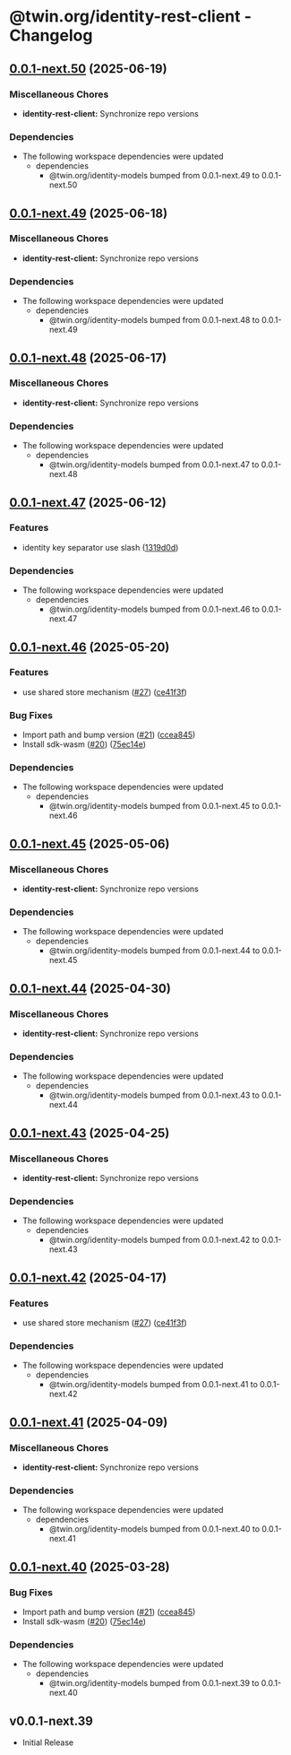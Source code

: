 # @twin.org/identity-rest-client - Changelog

## [0.0.1-next.50](https://github.com/twinfoundation/identity/compare/identity-rest-client-v0.0.1-next.49...identity-rest-client-v0.0.1-next.50) (2025-06-19)


### Miscellaneous Chores

* **identity-rest-client:** Synchronize repo versions


### Dependencies

* The following workspace dependencies were updated
  * dependencies
    * @twin.org/identity-models bumped from 0.0.1-next.49 to 0.0.1-next.50

## [0.0.1-next.49](https://github.com/twinfoundation/identity/compare/identity-rest-client-v0.0.1-next.48...identity-rest-client-v0.0.1-next.49) (2025-06-18)


### Miscellaneous Chores

* **identity-rest-client:** Synchronize repo versions


### Dependencies

* The following workspace dependencies were updated
  * dependencies
    * @twin.org/identity-models bumped from 0.0.1-next.48 to 0.0.1-next.49

## [0.0.1-next.48](https://github.com/twinfoundation/identity/compare/identity-rest-client-v0.0.1-next.47...identity-rest-client-v0.0.1-next.48) (2025-06-17)


### Miscellaneous Chores

* **identity-rest-client:** Synchronize repo versions


### Dependencies

* The following workspace dependencies were updated
  * dependencies
    * @twin.org/identity-models bumped from 0.0.1-next.47 to 0.0.1-next.48

## [0.0.1-next.47](https://github.com/twinfoundation/identity/compare/identity-rest-client-v0.0.1-next.46...identity-rest-client-v0.0.1-next.47) (2025-06-12)


### Features

* identity key separator use slash ([1319d0d](https://github.com/twinfoundation/identity/commit/1319d0d07164a36b3ec279e6421b8835ffefc3d3))


### Dependencies

* The following workspace dependencies were updated
  * dependencies
    * @twin.org/identity-models bumped from 0.0.1-next.46 to 0.0.1-next.47

## [0.0.1-next.46](https://github.com/twinfoundation/identity/compare/identity-rest-client-v0.0.1-next.45...identity-rest-client-v0.0.1-next.46) (2025-05-20)


### Features

* use shared store mechanism ([#27](https://github.com/twinfoundation/identity/issues/27)) ([ce41f3f](https://github.com/twinfoundation/identity/commit/ce41f3fc3da1b206ec06da7ea5b2c968f788804d))


### Bug Fixes

* Import path and bump version ([#21](https://github.com/twinfoundation/identity/issues/21)) ([ccea845](https://github.com/twinfoundation/identity/commit/ccea845bf32562267280bc1b3dde1c9af1a00360))
* Install sdk-wasm ([#20](https://github.com/twinfoundation/identity/issues/20)) ([75ec14e](https://github.com/twinfoundation/identity/commit/75ec14e072f8c219863a1c028a3b0783802086e9))


### Dependencies

* The following workspace dependencies were updated
  * dependencies
    * @twin.org/identity-models bumped from 0.0.1-next.45 to 0.0.1-next.46

## [0.0.1-next.45](https://github.com/twinfoundation/identity/compare/identity-rest-client-v0.0.1-next.44...identity-rest-client-v0.0.1-next.45) (2025-05-06)


### Miscellaneous Chores

* **identity-rest-client:** Synchronize repo versions


### Dependencies

* The following workspace dependencies were updated
  * dependencies
    * @twin.org/identity-models bumped from 0.0.1-next.44 to 0.0.1-next.45

## [0.0.1-next.44](https://github.com/twinfoundation/identity/compare/identity-rest-client-v0.0.1-next.43...identity-rest-client-v0.0.1-next.44) (2025-04-30)


### Miscellaneous Chores

* **identity-rest-client:** Synchronize repo versions


### Dependencies

* The following workspace dependencies were updated
  * dependencies
    * @twin.org/identity-models bumped from 0.0.1-next.43 to 0.0.1-next.44

## [0.0.1-next.43](https://github.com/twinfoundation/identity/compare/identity-rest-client-v0.0.1-next.42...identity-rest-client-v0.0.1-next.43) (2025-04-25)


### Miscellaneous Chores

* **identity-rest-client:** Synchronize repo versions


### Dependencies

* The following workspace dependencies were updated
  * dependencies
    * @twin.org/identity-models bumped from 0.0.1-next.42 to 0.0.1-next.43

## [0.0.1-next.42](https://github.com/twinfoundation/identity/compare/identity-rest-client-v0.0.1-next.41...identity-rest-client-v0.0.1-next.42) (2025-04-17)


### Features

* use shared store mechanism ([#27](https://github.com/twinfoundation/identity/issues/27)) ([ce41f3f](https://github.com/twinfoundation/identity/commit/ce41f3fc3da1b206ec06da7ea5b2c968f788804d))


### Dependencies

* The following workspace dependencies were updated
  * dependencies
    * @twin.org/identity-models bumped from 0.0.1-next.41 to 0.0.1-next.42

## [0.0.1-next.41](https://github.com/twinfoundation/identity/compare/identity-rest-client-v0.0.1-next.40...identity-rest-client-v0.0.1-next.41) (2025-04-09)


### Miscellaneous Chores

* **identity-rest-client:** Synchronize repo versions


### Dependencies

* The following workspace dependencies were updated
  * dependencies
    * @twin.org/identity-models bumped from 0.0.1-next.40 to 0.0.1-next.41

## [0.0.1-next.40](https://github.com/twinfoundation/identity/compare/identity-rest-client-v0.0.1-next.39...identity-rest-client-v0.0.1-next.40) (2025-03-28)


### Bug Fixes

* Import path and bump version ([#21](https://github.com/twinfoundation/identity/issues/21)) ([ccea845](https://github.com/twinfoundation/identity/commit/ccea845bf32562267280bc1b3dde1c9af1a00360))
* Install sdk-wasm ([#20](https://github.com/twinfoundation/identity/issues/20)) ([75ec14e](https://github.com/twinfoundation/identity/commit/75ec14e072f8c219863a1c028a3b0783802086e9))


### Dependencies

* The following workspace dependencies were updated
  * dependencies
    * @twin.org/identity-models bumped from 0.0.1-next.39 to 0.0.1-next.40

## v0.0.1-next.39

- Initial Release
